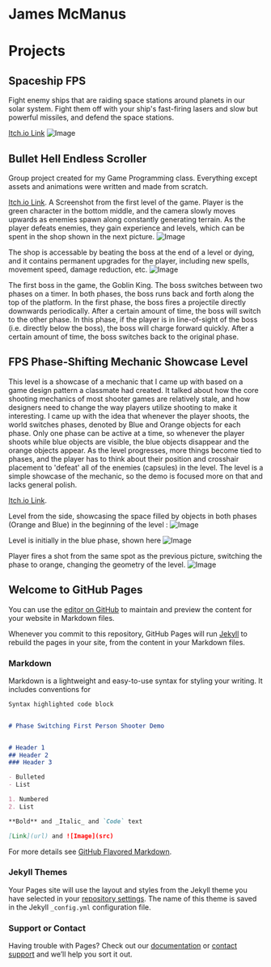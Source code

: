 # James McManus



# Projects
## Spaceship FPS
Fight enemy ships that are raiding space stations around planets in our solar system. Fight them off with your ship's fast-firing lasers and slow but powerful missiles, and defend the space stations.

[Itch.io Link](https://mcmanusj.itch.io/mca4) ![Image](https://cdn.discordapp.com/attachments/475503547656568842/831848450639134770/unknown.png)



## Bullet Hell Endless Scroller
Group project created for my Game Programming class. Everything except assets and animations were written and made from scratch. 

[Itch.io Link](https://bejules.itch.io/fp3).
A Screenshot from the first level of the game. Player is the green character in the bottom middle, and the camera slowly moves upwards as enemies spawn along constantly generating terrain. As the player defeats enemies, they gain experience and levels, which can be spent in the shop shown in the next picture.
![Image](https://cdn.discordapp.com/attachments/475503547656568842/831840201620979712/unknown.png)

The shop is accessable by beating the boss at the end of a level or dying, and it contains permanent upgrades for the player, including new spells, movement speed, damage reduction, etc.
![Image](https://cdn.discordapp.com/attachments/475503547656568842/831847536821796874/unknown.png)

The first boss in the game, the Goblin King. The boss switches between two phases on a timer. In both phases, the boss runs back and forth along the top of the platform. In the first phase, the boss fires a projectile directly downwards periodically. After a certain amount of time, the boss will switch to the other phase. In this phase, if the player is in line-of-sight of the boss (i.e. directly below the boss), the boss will charge forward quickly. After a certain amount of time, the boss switches back to the original phase.



## FPS Phase-Shifting Mechanic Showcase Level
This level is a showcase of a mechanic that I came up with based on a game design pattern a classmate had created. It talked about how the core shooting mechanics of most shooter games are relatively stale, and how designers need to change the way players utilize shooting to make it interesting. I came up with the idea that whenever the player shoots, the world switches phases, denoted by Blue and Orange objects for each phase. Only one phase can be active at a time, so whenever the player shoots while blue objects are visible, the blue objects disappear and the orange objects appear. As the level progresses, more things become tied to phases, and the player has to think about their position and crosshair placement to 'defeat' all of the enemies (capsules) in the level. The level is a simple showcase of the mechanic, so the demo is focused more on that and lacks general polish.    

[Itch.io Link](https://mcmanusj.itch.io/phasechange).

Level from the side, showcasing the space filled by objects in both phases (Orange and Blue) in the beginning of the level : ![Image](https://cdn.discordapp.com/attachments/803364518818349116/815703117911031859/unknown.png)

Level is initially in the blue phase, shown here ![Image](https://cdn.discordapp.com/attachments/803364518818349116/815702624858144788/unknown.png)

Player fires a shot from the same spot as the previous picture, switching the phase to orange, changing the geometry of the level. ![Image](https://cdn.discordapp.com/attachments/803364518818349116/815702667169890314/unknown.png)


## Welcome to GitHub Pages

You can use the [editor on GitHub](https://github.com/jmcmanusx47/portfolio/edit/gh-pages/index.md) to maintain and preview the content for your website in Markdown files.

Whenever you commit to this repository, GitHub Pages will run [Jekyll](https://jekyllrb.com/) to rebuild the pages in your site, from the content in your Markdown files.

### Markdown

Markdown is a lightweight and easy-to-use syntax for styling your writing. It includes conventions for

```markdown
Syntax highlighted code block


# Phase Switching First Person Shooter Demo


# Header 1
## Header 2
### Header 3

- Bulleted
- List

1. Numbered
2. List

**Bold** and _Italic_ and `Code` text

[Link](url) and ![Image](src)
```

For more details see [GitHub Flavored Markdown](https://guides.github.com/features/mastering-markdown/).

### Jekyll Themes

Your Pages site will use the layout and styles from the Jekyll theme you have selected in your [repository settings](https://github.com/jmcmanusx47/portfolio/settings/pages). The name of this theme is saved in the Jekyll `_config.yml` configuration file.

### Support or Contact

Having trouble with Pages? Check out our [documentation](https://docs.github.com/categories/github-pages-basics/) or [contact support](https://support.github.com/contact) and we’ll help you sort it out.
